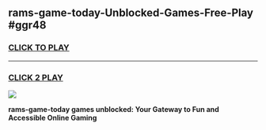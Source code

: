 
## rams-game-today-Unblocked-Games-Free-Play #ggr48
<h3>
<a href="https://us.freeplayer.one?title=rams-game-today&ref=9M">CLICK TO PLAY</a></h3>
<hr>

<h3>
<a href="https://us.freeplayer.one?title=rams-game-today&ref=9M">CLICK 2 PLAY</a>
  
</h3>

<a href="https://us.freeplayer.one?title=rams-game-today&ref=9M"><img src="https://clearcache.store/games.png"></a>


**rams-game-today games unblocked: Your Gateway to Fun and Accessible Online Gaming**
